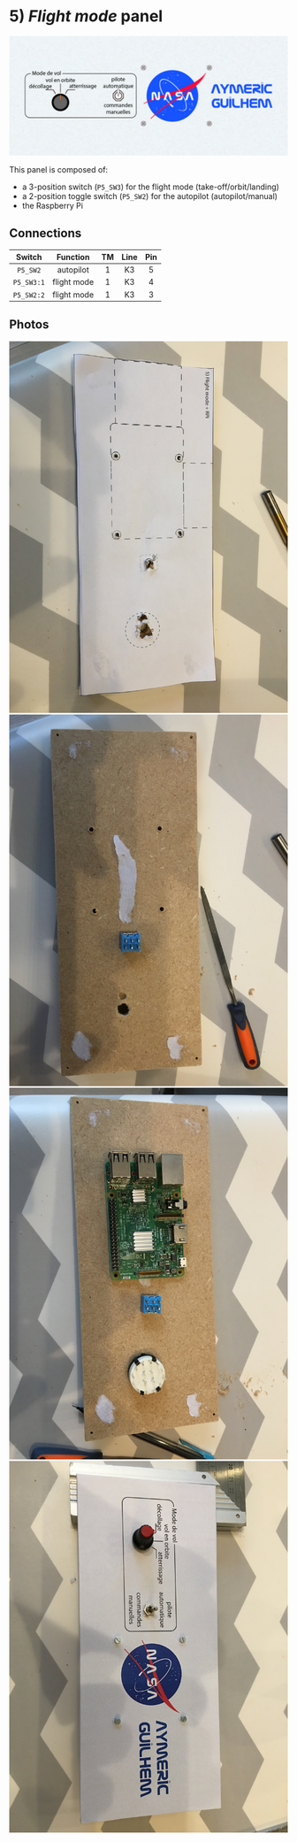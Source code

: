# 5) *Flight mode* panel

![panel](design-5.jpg)

This panel is composed of:
- a 3-position switch (`P5_SW3`) for the flight mode (take-off/orbit/landing)
- a 2-position toggle switch (`P5_SW2`) for the autopilot (autopilot/manual)
- the Raspberry Pi

## Connections

| Switch     | Function    | TM | Line | Pin |
|:----------:|:-----------:|:--:|:----:|:---:|
| `P5_SW2`   | autopilot   | 1  |  K3  | 5   |
| `P5_SW3:1` | flight mode | 1  |  K3  | 4   |
| `P5_SW2:2` | flight mode | 1  |  K3  | 3   |


## Photos
![flight-mode](../../photos/panels/5-flight-mode/IMG_2248.JPG)
![flight-mode](../../photos/panels/5-flight-mode/IMG_2249.JPG)
![flight-mode](../../photos/panels/5-flight-mode/IMG_2250.JPG)
![flight-mode](../../photos/panels/5-flight-mode/IMG_2251.JPG)
